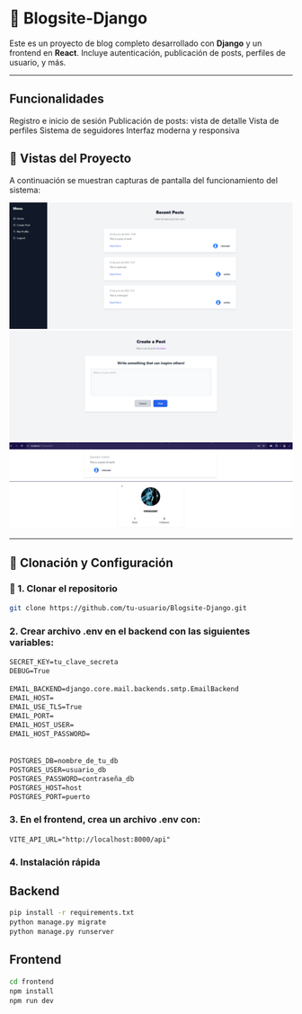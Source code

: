 # 📝 Blogsite-Django

Este es un proyecto de blog completo desarrollado con **Django** y un frontend en **React**. Incluye autenticación, publicación de posts, perfiles de usuario, y más.

---
## Funcionalidades
Registro e inicio de sesión
Publicación de posts: vista de detalle
Vista de perfiles
Sistema de seguidores
Interfaz moderna y responsiva

## 📸 Vistas del Proyecto

A continuación se muestran capturas de pantalla del funcionamiento del sistema:

![Home](frontend/src/assets/image.png)
![Crear Post](frontend/src/assets/crearpost.png)
![Detalle del Post](frontend/src/assets/detail.png)
![Perfil del Usuario](frontend/src/assets/profile.png)


---

## 🚀 Clonación y Configuración

### 🔧 1. Clonar el repositorio

```bash
git clone https://github.com/tu-usuario/Blogsite-Django.git
```
###  2. Crear archivo .env en el backend con las siguientes variables:
```env
SECRET_KEY=tu_clave_secreta
DEBUG=True

EMAIL_BACKEND=django.core.mail.backends.smtp.EmailBackend
EMAIL_HOST=
EMAIL_USE_TLS=True
EMAIL_PORT=
EMAIL_HOST_USER=
EMAIL_HOST_PASSWORD=


POSTGRES_DB=nombre_de_tu_db
POSTGRES_USER=usuario_db
POSTGRES_PASSWORD=contraseña_db
POSTGRES_HOST=host
POSTGRES_PORT=puerto
```

### 3. En el frontend, crea un archivo .env con:
```env
VITE_API_URL="http://localhost:8000/api"
```
### 4. Instalación rápida
## Backend
```bash
pip install -r requirements.txt
python manage.py migrate
python manage.py runserver
```

## Frontend
```bash
cd frontend
npm install
npm run dev
```